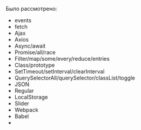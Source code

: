 Было рассмотрено:

- events
- fetch
- Ajax
- Axios
- Async/await
- Promise/all/race
- Filter/map/some/every/reduce/entries
- Class/prototype
- SetTimeout/setInterval/clearInterval
- QuerySelectorAll/querySelector/classList/toggle
- JSON
- Regular
- LocalStorage
- Slider
- Webpack
- Babel
- 
